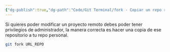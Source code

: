 ```yaml
---
{"dg-publish":true,"dg-path":"Code/Git Terminal/fork - Copiar un repo remoto a mi propio repo remoto.md","permalink":"/code/git-terminal/fork-copiar-un-repo-remoto-a-mi-propio-repo-remoto/","created":"2024-04-04T14:19","updated":"2024-04-06T21:31"}
---
```


Si quieres poder modificar un proyecto remoto debes poder tener privilegios de administrador, la manera correcta es hacer una copia de ese repositorio a tu repo personal.
```sh
git fork URL_REPO
```